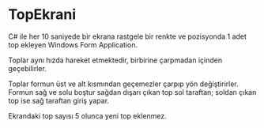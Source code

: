 # TopEkrani
C# ile her 10 saniyede bir ekrana rastgele bir renkte ve pozisyonda 1 adet top ekleyen Windows Form Application.

Toplar aynı hızda hareket etmektedir, birbirine çarpmadan içinden geçebilirler.

Toplar formun üst ve alt kısmından geçemezler çarpıp yön değiştirirler. Formun sağ ve solu boştur sağdan dışarı çıkan top sol taraftan; soldan çıkan top ise sağ taraftan giriş yapar.

Ekrandaki top sayısı 5 olunca yeni top eklenmez.
